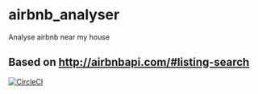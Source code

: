 # airbnb_analyser
Analyse airbnb near my house

## Based on http://airbnbapi.com/#listing-search

[![CircleCI](https://circleci.com/gh/gburanov/airbnb_analyser.svg?style=svg)](https://circleci.com/gh/gburanov/airbnb_analyser)
